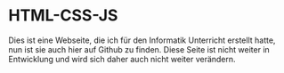 # HTML-CSS-JS

Dies ist eine Webseite, die ich für den Informatik Unterricht erstellt hatte, nun ist sie auch hier auf Github zu finden. Diese Seite ist nicht weiter in Entwicklung und wird sich daher auch nicht weiter verändern.
